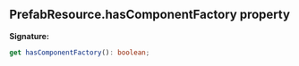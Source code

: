 
## PrefabResource.hasComponentFactory property

**Signature:**

```typescript
get hasComponentFactory(): boolean;
```
